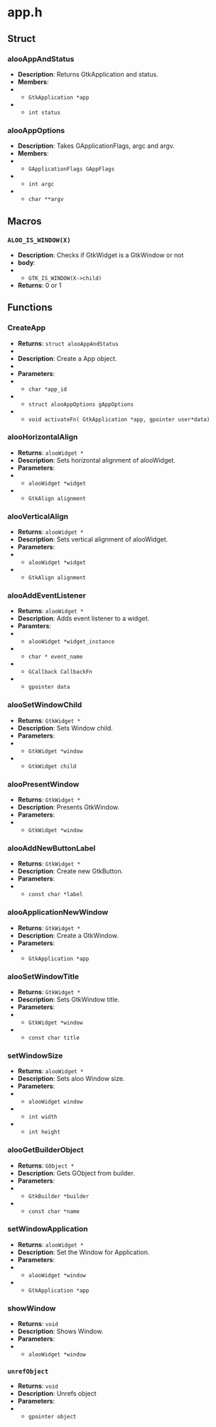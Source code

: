 # app.h

## Struct

### alooAppAndStatus

- **Description**: Returns GtkApplication and status.
- **Members**:
- - `GtkApplication *app`
- - `int status`

### alooAppOptions

- **Description**: Takes GApplicationFlags, argc and argv.
- **Members**:
- - `GApplicationFlags GAppFlags`
- - `int argc`
- - `char **argv`

## Macros

### `ALOO_IS_WINDOW(X)`

- **Description**: Checks if GtkWidget is a GtkWindow or not
- **body**:
- - `GTK_IS_WINDOW(X->child)`
- **Returns**: 0 or 1

## Functions

### CreateApp

- **Returns**: `struct alooAppAndStatus`
-
- **Description**: Create a App object.
-
- **Parameters**:
- - `char *app_id`
- - `struct alooAppOptions gAppOptions`
- - `void activateFn( GtkApplication *app, gpointer user*data)`

### alooHorizontalAlign

- ****Returns****: `alooWidget *`
- **Description**: Sets horizontal alignment of alooWidget.
- **Parameters**:
- - `alooWidget *widget`
- - `GtkAlign alignment`

### alooVerticalAlign

- ****Returns****: `alooWidget *`
- **Description**: Sets vertical alignment of alooWidget.
- **Parameters**:
- - `alooWidget *widget`
- - `GtkAlign alignment`

### alooAddEventListener

- **Returns**: `alooWidget *`
- **Description**: Adds event listener to a widget.
- **Paramters**:
- - `alooWidget *widget_instance`
- - `char * event_name`
- - `GCallback CallbackFn`
- - `gpointer data`

### alooSetWindowChild

- **Returns**: `GtkWidget *`
- **Description**: Sets Window child.
- **Parameters**:
- - `GtkWidget *window`
- - `GtkWidget child`

### alooPresentWindow

- **Returns**: `GtkWidget *`
- **Description**: Presents GtkWindow.
- **Parameters**:
- - `GtkWidget *window`

### alooAddNewButtonLabel

- **Returns**: `GtkWidget *`
- **Description**: Create new GtkButton.
- **Parameters**:
- - `const char *label`

### alooApplicationNewWindow

- **Returns**: `GtkWidget *`
- **Description**: Create a GtkWindow.
- **Parameters**:
- - `GtkApplication *app`

### alooSetWindowTitle

- **Returns**: `GtkWidget *`
- **Description**: Sets GtkWindow title.
- **Parameters**:
- - `GtkWidget *window`
- - `const char title`

### setWindowSize

- **Returns**: `alooWidget *`
- **Description**: Sets aloo Window size.
- **Parameters**:
- - `alooWidget window`
- - `int width`
- - `int height`

### alooGetBuilderObject

- **Returns**: `GObject *`
- **Description**: Gets GObject from builder.
- **Parameters**:
- - `GtkBuilder *builder`
- - `const char *name`

### setWindowApplication

- **Returns**: `alooWidget *`
- **Description**: Set the Window for Application.
- **Parameters**:
- - `alooWidget *window`
- - `GtkApplication *app`

### showWindow

- **Returns**: `void`
- **Description**: Shows Window.
- **Parameters**:
- - `alooWidget *window`

### `unrefObject`

- **Returns**: `void`
- **Description**: Unrefs object
- **Parameters**:
- - `gpointer object`
